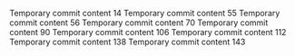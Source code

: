 Temporary commit content 14
Temporary commit content 55
Temporary commit content 56
Temporary commit content 70
Temporary commit content 90
Temporary commit content 106
Temporary commit content 112
Temporary commit content 138
Temporary commit content 143
